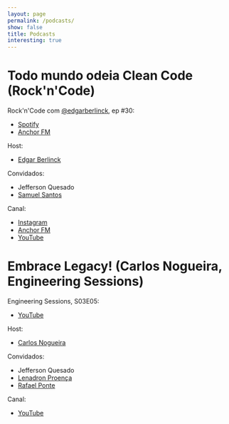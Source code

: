 ```yaml
---
layout: page
permalink: /podcasts/
show: false
title: Podcasts
interesting: true
---
```


# Todo mundo odeia Clean Code (Rock'n'Code)

Rock'n'Code com [@edgarberlinck](https://twitter.com/edgarberlinck), ep #30:

- [Spotify](https://open.spotify.com/show/52yZtjKJj3LFBIzh3eYAcT)
- [Anchor FM](https://podcasters.spotify.com/pod/show/curtinhasdoed/episodes/30---Todo-mundo-odeia-Clean-Code-feat-JeffQuesado-e-samsantosb-e26v03e)

Host:
- [Edgar Berlinck](https://twitter.com/edgarberlinck)

Convidados:
- Jefferson Quesado
- [Samuel Santos](https://twitter.com/samsantosb)

Canal:
- [Instagram](https://www.instagram.com/rockncodepod/)
- [Anchor FM](https://podcasters.spotify.com/pod/show/rockncode)
- [YouTube](https://youtube.com/@RocknCodePod)

# Embrace Legacy! (Carlos Nogueira, Engineering Sessions)

Engineering Sessions, S03E05:

- [YouTube](https://youtu.be/zOzLwJOe96w?feature=shared)

Host:
- [Carlos Nogueira](https://twitter.com/carlosenog)

Convidados:
- Jefferson Quesado
- [Lenadron Proença](https://twitter.com/leandronsp)
- [Rafael Ponte](https://twitter.com/rponte)

Canal:
- [YouTube](https://www.youtube.com/@carlosenog)